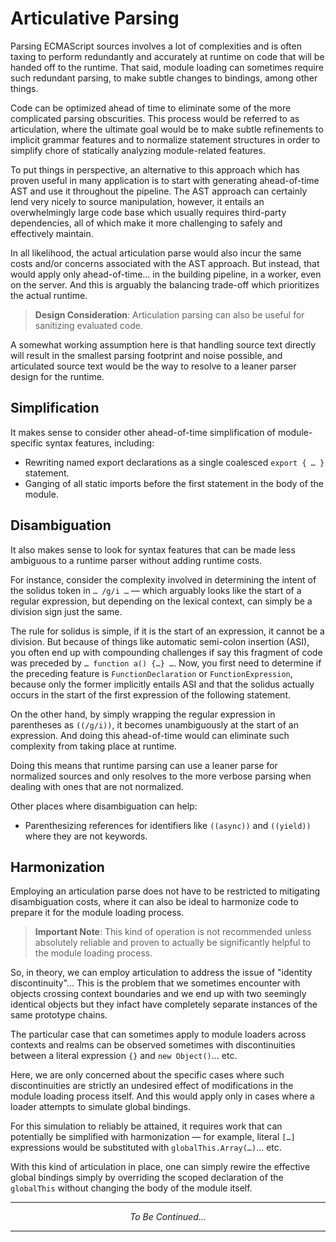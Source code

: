 ﻿# Articulative Parsing

Parsing ECMAScript sources involves a lot of complexities and is often taxing to perform redundantly and accurately at runtime on code that will be handed off to the runtime. That said, module loading can sometimes require such redundant parsing, to make subtle changes to bindings, among other things.

Code can be optimized ahead of time to eliminate some of the more complicated parsing obscurities. This process would be referred to as articulation, where the ultimate goal would be to make subtle refinements to implicit grammar features and to normalize statement structures in order to simplify chore of statically analyzing module-related features.

To put things in perspective, an alternative to this approach which has proven useful in many application is to start with generating ahead-of-time AST and use it throughout the pipeline. The AST approach can certainly lend very nicely to source manipulation, however, it entails an overwhelmingly large code base which usually requires third-party dependencies, all of which make it more challenging to safely and effectively maintain.

In all likelihood, the actual articulation parse would also incur the same costs and/or concerns associated with the AST approach. But instead, that would apply only ahead-of-time… in the building pipeline, in a worker, even on the server. And this is arguably the balancing trade-off which prioritizes the actual runtime.

> **Design Consideration**: Articulation parsing can also be useful for sanitizing evaluated code.

A somewhat working assumption here is that handling source text directly will result in the smallest parsing footprint and noise possible, and articulated source text would be the way to resolve to a leaner parser design for the runtime.

## Simplification

It makes sense to consider other ahead-of-time simplification of module-specific syntax features, including:

- Rewriting named export declarations as a single coalesced `export { … }` statement.
- Ganging of all static imports before the first statement in the body of the module.

## Disambiguation

It also makes sense to look for syntax features that can be made less ambiguous to a runtime parser without adding runtime costs.

For instance, consider the complexity involved in determining the intent of the solidus token in `… /g/i …` — which arguably looks like the start of a regular expression, but depending on the lexical context, can simply be a division sign just the same.

The rule for solidus is simple, if it is the start of an expression, it cannot be a division. But because of things like automatic semi-colon insertion (ASI), you often end up with compounding challenges if say this fragment of code was preceded by `… function a() {…} …`. Now, you first need to determine if the preceding feature is `FunctionDeclaration` or `FunctionExpression`, because only the former implicitly entails ASI and that the solidus actually occurs in the start of the first expression of the following statement.

On the other hand, by simply wrapping the regular expression in parentheses as `((/g/i))`, it becomes unambiguously at the start of an expression. And doing this ahead-of-time would can eliminate such complexity from taking place at runtime.

Doing this means that runtime parsing can use a leaner parse for normalized sources and only resolves to the more verbose parsing when dealing with ones that are not normalized.

Other places where disambiguation can help:

- Parenthesizing references for identifiers like `((async))` and `((yield))` where they are not keywords.

## Harmonization

Employing an articulation parse does not have to be restricted to mitigating disambiguation costs, where it can also be ideal to harmonize code to prepare it for the module loading process.

> **Important Note**: This kind of operation is not recommended unless absolutely reliable and proven to actually be significantly helpful to the module loading process.

So, in theory, we can employ articulation to address the issue of "identity discontinuity"… This is the problem that we sometimes encounter with objects crossing context boundaries and we end up with two seemingly identical objects but they infact have completely separate instances of the same prototype chains.

The particular case that can sometimes apply to module loaders across contexts and realms can be observed sometimes with discontinuities between a literal expression `{}` and `new Object()`… etc.

Here, we are only concerned about the specific cases where such discontinuities are strictly an undesired effect of modifications in the module loading process itself. And this would apply only in cases where a loader attempts to simulate global bindings.

For this simulation to reliably be attained, it requires work that can potentially be simplified with harmonization — for example, literal `[…]` expressions would be substituted with `globalThis.Array(…)`… etc.

With this kind of articulation in place, one can simply rewire the effective global bindings simply by overriding the scoped declaration of the `globalThis` without changing the body of the module itself.

---

_<center>To Be Continued…</center>_

---
